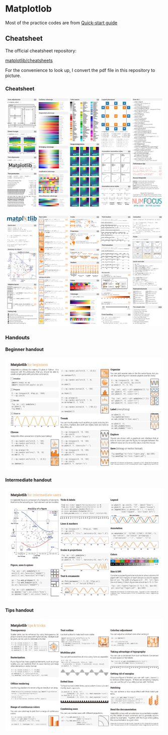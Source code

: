 # Matplotlob
Most of the practice codes are from [Quick-start guide](https://matplotlib.org/3.5.1/tutorials/introductory/usage.html)

## Cheatsheet

The official cheatsheet repository:

[matplotlib/cheatsheets](https://github.com/matplotlib/cheatsheets)

For the convenience to look up, I convert the pdf file in this repository to picture.

### Cheatsheet

![cheatsheet-1](Note.assets/cheatsheet-1.png)

![cheatsheet-2](Note.assets/cheatsheet-2.png)


### Handouts

#### Beginner handout

![handout-beginner](Note.assets/handout-beginner.jpg)

#### Intermediate handout

![handout-intermediate](Note.assets/handout-intermediate.jpg)

#### Tips handout

![handout-tips](Note.assets/handout-tips.jpg)